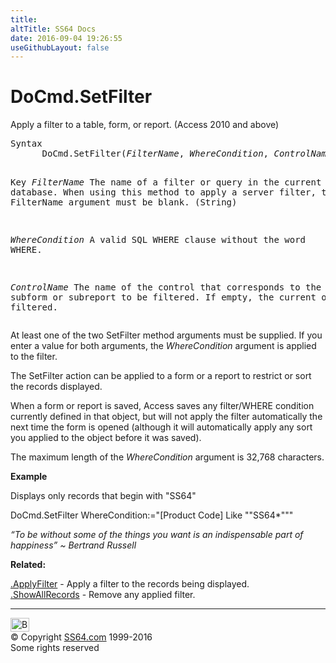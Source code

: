 ```yaml
---
title:
altTitle: SS64 Docs
date: 2016-09-04 19:26:55
useGithubLayout: false
---
```

<!-- #BeginLibraryItem "/Library/head_access.lbi" --><!-- #EndLibraryItem --><h1>DoCmd.SetFilter</h1>
<p>  Apply a filter  to a table, form, or report. (Access 2010 and above) </p>
<pre>Syntax
      DoCmd.SetFilter(<i>FilterName</i>, <i>WhereCondition</i>, <i>ControlName</i>)

Key
   <i>FilterName</i>      The name of a filter or query in the current database.
                   When using this method to apply a server filter, the
                   FilterName argument must be blank. (String)

   <i>WhereCondition</i>  A valid SQL WHERE clause without the word WHERE.

   <i>ControlName</i>     The name of the control that corresponds to the
                   subform or subreport to be filtered.
                   If empty, the current object is filtered.</pre>
<p>At least one of the two SetFilter method arguments must be supplied. If you enter a value for both arguments, the <span class="code"><i>WhereCondition</i></span> argument is applied to the filter.</p>
<p>The SetFilter action can be applied to a form or a report to restrict or sort the records displayed.</p>
<p>When a form or report is saved, Access saves any filter/WHERE condition currently defined in that object, but will not apply the filter automatically the next time the form is opened (although it will automatically apply any sort you applied to the object before it was saved). </p>
<p>The maximum length of the <span class="code"><i>WhereCondition</i></span> argument is 32,768 characters.</p>
<p><b>Example</b></p>
<p>Displays only records that begin with "SS64"</p>
<p class="code">DoCmd.SetFilter WhereCondition:="[Product Code] Like ""SS64*"""</p>
<p class="quote"><i>“To be without some of the things you want is an indispensable part of happiness” ~ Bertrand Russell</i></p>
<p><b>Related:</b></p>
<p><a href="applyfilter.html">.ApplyFilter</a>  - Apply a filter to the records being displayed.<br>
<a href="showallrecords.html">.ShowAllRecords</a>  - Remove any applied filter.</p><!-- #BeginLibraryItem "/Library/foot_access.lbi" --><p>
<!-- access -->

<hr>
<div id="bl" class="footer"><a href="setfilter.html#"><img src="../images/top.png" width="30" height="22" alt="Back to the Top"></a></div>
<div id="br" class="footer, tagline">© Copyright <a href="http://ss64.com/">SS64.com</a> 1999-2016<br>
Some rights reserved</div><!-- #EndLibraryItem -->

